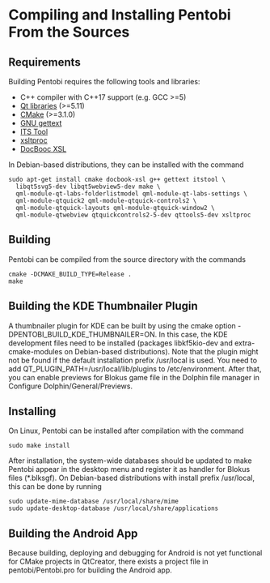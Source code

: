 Compiling and Installing Pentobi From the Sources
=================================================

Requirements
------------

Building Pentobi requires the following tools and libraries:

* C++ compiler with C++17 support (e.g. GCC >=5)
* [Qt libraries](https://www.qt.io/) (>=5.11)
* [CMake](https://cmake.org/) (>=3.1.0)
* [GNU gettext](https://www.gnu.org/software/gettext/)
* [ITS Tool](http://itstool.org/)
* [xsltproc](http://xmlsoft.org/XSLT/xsltproc.html)
* [DocBooc XSL](http://www.sagehill.net/docbookxsl/)

In Debian-based distributions, they can be installed with the command
```
sudo apt-get install cmake docbook-xsl g++ gettext itstool \
  libqt5svg5-dev libqt5webview5-dev make \
  qml-module-qt-labs-folderlistmodel qml-module-qt-labs-settings \
  qml-module-qtquick2 qml-module-qtquick-controls2 \
  qml-module-qtquick-layouts qml-module-qtquick-window2 \
  qml-module-qtwebview qtquickcontrols2-5-dev qttools5-dev xsltproc
```

Building
--------

Pentobi can be compiled from the source directory with the commands
```
cmake -DCMAKE_BUILD_TYPE=Release .
make
```

Building the KDE Thumbnailer Plugin
-----------------------------------

A thumbnailer plugin for KDE can be built by using the cmake option
-DPENTOBI_BUILD_KDE_THUMBNAILER=ON. In this case, the KDE development
files need to be installed (packages libkf5kio-dev and
extra-cmake-modules on Debian-based distributions). Note that the
plugin might not be found if the default installation prefix /usr/local
is used. You need to add QT_PLUGIN_PATH=/usr/local/lib/plugins to
/etc/environment. After that, you can enable previews for Blokus game
file in the Dolphin file manager in Configure Dolphin/General/Previews.

Installing
----------

On Linux, Pentobi can be installed after compilation with the command
```
sudo make install
```
After installation, the system-wide databases should be updated to
make Pentobi appear in the desktop menu and register it as handler for
Blokus files (*.blksgf). On Debian-based distributions with install
prefix /usr/local, this can be done by running
```
sudo update-mime-database /usr/local/share/mime
sudo update-desktop-database /usr/local/share/applications
```

Building the Android App
------------------------

Because building, deploying and debugging for Android is not yet
functional for CMake projects in QtCreator, there exists a project file
in pentobi/Pentobi.pro for building the Android app.
